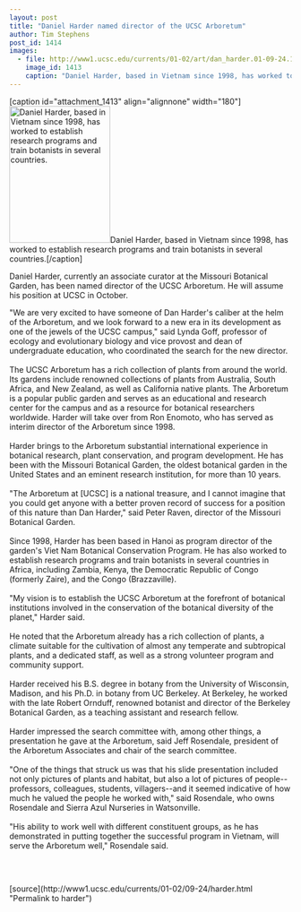 ```yaml
---
layout: post
title: "Daniel Harder named director of the UCSC Arboretum"
author: Tim Stephens
post_id: 1414
images:
  - file: http://www1.ucsc.edu/currents/01-02/art/dan_harder.01-09-24.180.jpg
    image_id: 1413
    caption: "Daniel Harder, based in Vietnam since 1998, has worked to establish research programs and train botanists in several countries."
---
```


[caption id="attachment_1413" align="alignnone" width="180"]<a href="http://localhost/mysite/wp-content/uploads/2001/09/dan_harder.01-09-24.180.jpg"><img class="size-full wp-image-1413" src="http://localhost/mysite/wp-content/uploads/2001/09/dan_harder.01-09-24.180.jpg" alt="Daniel Harder, based in Vietnam since 1998, has worked to establish research programs and train botanists in several countries." width="180" height="244" /></a>Daniel Harder, based in Vietnam since 1998, has worked to establish research programs and train botanists in several countries.[/caption]
<p>
  Daniel Harder, currently an associate curator at the Missouri Botanical Garden, has been named director of the UCSC Arboretum. He will assume his position at UCSC in October.
</p>"We are very excited to have someone of Dan Harder's caliber at the helm of the Arboretum, and we look forward to a new era in its development as one of the jewels of the UCSC campus," said Lynda Goff, professor of ecology and evolutionary biology and vice provost and dean of undergraduate education, who coordinated the search for the new director.<br>
<br>
The UCSC Arboretum has a rich collection of plants from around the world. Its gardens include renowned collections of plants from Australia, South Africa, and New Zealand, as well as California native plants. The Arboretum is a popular public garden and serves as an educational and research center for the campus and as a resource for botanical researchers worldwide. Harder will take over from Ron Enomoto, who has served as interim director of the Arboretum since 1998.<br>
<br>
Harder brings to the Arboretum substantial international experience in botanical research, plant conservation, and program development. He has been with the Missouri Botanical Garden, the oldest botanical garden in the United States and an eminent research institution, for more than 10 years.<br>
<br>
"The Arboretum at [UCSC] is a national treasure, and I cannot imagine that you could get anyone with a better proven record of success for a position of this nature than Dan Harder," said Peter Raven, director of the Missouri Botanical Garden.<br>
<br>
Since 1998, Harder has been based in Hanoi as program director of the garden's Viet Nam Botanical Conservation Program. He has also worked to establish research programs and train botanists in several countries in Africa, including Zambia, Kenya, the Democratic Republic of Congo (formerly Zaire), and the Congo (Brazzaville).<br>
<br>
"My vision is to establish the UCSC Arboretum at the forefront of botanical institutions involved in the conservation of the botanical diversity of the planet," Harder said.<br>
<br>
He noted that the Arboretum already has a rich collection of plants, a climate suitable for the cultivation of almost any temperate and subtropical plants, and a dedicated staff, as well as a strong volunteer program and community support.<br>
<br>
Harder received his B.S. degree in botany from the University of Wisconsin, Madison, and his Ph.D. in botany from UC Berkeley. At Berkeley, he worked with the late Robert Ornduff, renowned botanist and director of the Berkeley Botanical Garden, as a teaching assistant and research fellow.<br>
<br>
Harder impressed the search committee with, among other things, a presentation he gave at the Arboretum, said Jeff Rosendale, president of the Arboretum Associates and chair of the search committee.<br>
<br>
"One of the things that struck us was that his slide presentation included not only pictures of plants and habitat, but also a lot of pictures of people--professors, colleagues, students, villagers--and it seemed indicative of how much he valued the people he worked with," said Rosendale, who owns Rosendale and Sierra Azul Nurseries in Watsonville.<br>
<br>
"His ability to work well with different constituent groups, as he has demonstrated in putting together the successful program in Vietnam, will serve the Arboretum well," Rosendale said.
<p>
  <br>

</p>
<p>
  <img align="bottom" alt=" " border="0" height="1" src="../../images/trans.gif" width="385">
</p>
[source](http://www1.ucsc.edu/currents/01-02/09-24/harder.html "Permalink to harder")
